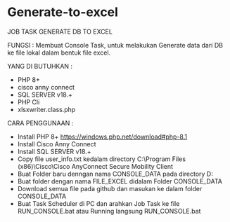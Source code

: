 # Generate-to-excel
JOB TASK GENERATE DB TO EXCEL

FUNGSI :
Membuat Console Task, untuk melakukan Generate data dari DB ke file lokal dalam bentuk file excel.


YANG DI BUTUHKAN :
- PHP 8+
- cisco anny connect
- SQL SERVER v18.+
- PHP Cli
- xlsxwriter.class.php

CARA PENGGUNAAN :
- Install PHP 8+ https://windows.php.net/download#php-8.1
- Install Cisco Anny Connect
- Install SQL SERVER v18.+
- Copy file user_info.txt kedalam directory C:\Program Files (x86)\Cisco\Cisco AnyConnect Secure Mobility Client
- Buat Folder baru denngan nama CONSOLE_DATA pada directory D:
- Buat folder dengan nama FILE_EXCEL didalam Folder CONSOLE_DATA
- Download semua file pada github dan masukan ke dalam folder CONSOLE_DATA
- Buat Task Scheduler di PC dan arahkan Job Task ke file RUN_CONSOLE.bat atau Running langsung RUN_CONSOLE.bat
